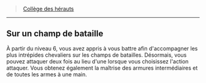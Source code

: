 ﻿> [Collège des hérauts](hd_bard_heralds.md)

---

## Sur un champ de bataille

À partir du niveau 6, vous avez appris à vous battre afin d'accompagner les plus intrépides chevaliers sur les champs de batailles. Désormais, vous pouvez attaquer deux fois au lieu d'une lorsque vous choisissez l'action attaquer. Vous obtenez également la maîtrise des armures intermédiaires et de toutes les armes à une main.

